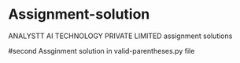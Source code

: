 # Assignment-solution
ANALYSTT AI TECHNOLOGY PRIVATE LIMITED assignment solutions


#second Assginment solution in valid-parentheses.py file
